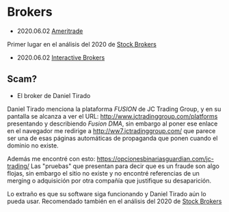 # Brokers

- 2020.06.02 [Ameritrade](https://www.tdameritrade.com/)

Primer lugar en el análisis del 2020 de [Stock
Brokers](https://www.stockbrokers.com/)

- 2020.06.02 [Interactive Brokers](https://www.interactivebrokers.com/)



## Scam?

- El broker de Daniel Tirado

Daniel Tirado menciona la plataforma _FUSION_ de JC Trading Group, y en su
pantalla se alcanza a ver el URL: http://www.jctradinggroup.com/platforms
presentando y describiendo _Fusion DMA_, sin embargo al poner ese enlace en el
navegador me redirige a http://ww7.jctradinggroup.com/ que parece ser una de
esas páginas automáticas de propaganda que ponen cuando el dominio no existe.

Además me encontré con esto: https://opcionesbinariasguardian.com/jc-trading/
Las "pruebas" que presentan para decir que es un fraude son algo flojas, sin
embargo el sitio no existe y no encontré referencias de un merging o adquisición
por otra compañía que justifique su desaparición.

Lo extraño es que su software siga funcionando y Daniel Tirado aún lo pueda
usar.
Recomendado también en el análisis del 2020 de [Stock
Brokers](https://www.stockbrokers.com/)
